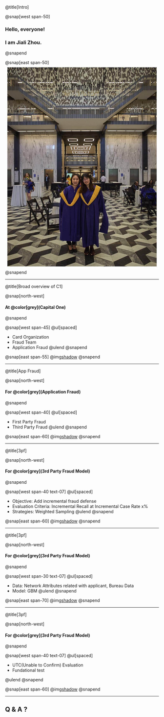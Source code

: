 @title[Intro]

@snap[west span-50]
### Hello, everyone! 
### I am Jiali Zhou.
@snapend

@snap[east span-50]
![](assets/img/nyu_graduation.jpeg)
@snapend

---
@title[Broad overview of C1]

@snap[north-west]
#### At @color[grey](**Capital One**)
@snapend

@snap[west span-45]
@ul[spaced]
- Card Organization
- Fraud Team
- Application Fraud
@ulend
@snapend

@snap[east span-55]
@img[shadow](assets/img/credit-card-application.png)
@snapend

---
@title[App Fraud]

@snap[north-west]
#### For @color[grey](**Application Fraud**)
@snapend

@snap[west span-40]
@ul[spaced]
- First Party Fraud
- Third Party Fraud
@ulend
@snapend

@snap[east span-60]
@img[shadow](assets/img/app-fraud.png)
@snapend

---
@title[3pf]

@snap[north-west]
#### For @color[grey](**3rd Party Fraud Model**)
@snapend

@snap[west span-40 text-07]
@ul[spaced]
- Objective: Add incremental fraud defense
- Evaluation Criteria: Incremental Recall at Incremental Case Rate x%
- Strategies: Weighted Sampling
@ulend
@snapend

@snap[east span-60]
@img[shadow](assets/img/another_defense.png)
@snapend

---
@title[3pf]

@snap[north-west]
#### For @color[grey](**3rd Party Fraud Model**)
@snapend

@snap[west span-30 text-07]
@ul[spaced]
- Data: Network Attributes related with applicant, Bureau Data
- Model: GBM
@ulend
@snapend

@snap[east span-70]
@img[shadow](assets/img/graph.png)
@snapend

---
@title[3pf]

@snap[north-west]
#### For @color[grey](**3rd Party Fraud Model**)
@snapend

@snap[west span-40 text-07]
@ul[spaced]
- UTC(Unable to Confirm) Evaluation
- Fundational test

@ulend
@snapend

@snap[east span-60]
@img[shadow](assets/img/verify_id.png)
@snapend

---
## Q & A ?
